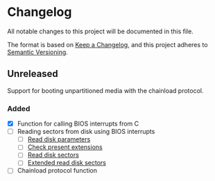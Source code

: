# Changelog
All notable changes to this project will be documented in this file.

The format is based on [Keep a Changelog](https://keepachangelog.com/en/1.0.0/), and this project adheres to [Semantic Versioning](https://semver.org/spec/v2.0.0.html).

## Unreleased
Support for booting unpartitioned media with the chainload protocol.

### Added
- [X] Function for calling BIOS interrupts from C
- [ ] Reading sectors from disk using BIOS interrupts
    - [ ] [Read disk parameters](https://stanislavs.org/helppc/int_13-8.html)
    - [ ] [Check present extensions](https://en.wikipedia.org/wiki/INT_13H#INT_13h_AH=41h:_Check_Extensions_Present)
    - [ ] [Read disk sectors](https://stanislavs.org/helppc/int_13-2.html)
    - [ ] [Extended read disk sectors](https://en.wikipedia.org/wiki/INT_13H#INT_13h_AH=42h:_Extended_Read_Sectors_From_Drive)
- [ ] Chainload protocol function

